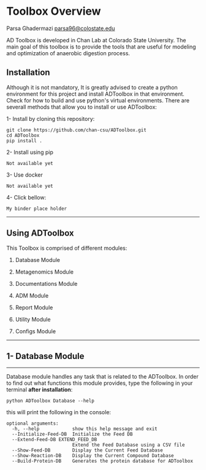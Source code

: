 # Toolbox Overview

Parsa Ghadermazi 
parsa96@colostate.edu

AD Toolbox is developed in Chan Lab at Colorado State University. The main goal of this toolbox is to provide the tools that are useful for modeling and optimization of anaerobic digestion process. 

## Installation

Although it is not mandatory, It is greatly advised to create a python environment for this project and install ADToolbox in that environment. Check for how to build and use python's virtual environments. There are severall methods that allow you to install or use ADToolbox:


1- Install by cloning this repository:

```
git clone https://github.com/chan-csu/ADToolbox.git
cd ADToolbox
pip install .

```
2- Install using pip

```
Not available yet

```

3- Use docker

```
Not available yet

```

4- Click bellow:

```
My binder place holder 

```
-------------------
## Using ADToolbox

This Toolbox is comprised of different modules:

1. Database Module

2. Metagenomics Module

3. Documentations Module

4. ADM Module

5. Report Module

6. Utility Module

7. Configs Module

---------------------------------------------------

## 1- Database Module

-------------


Database module handles any task that is related to the ADToolbox. In order to find out what functions this module provides, type the following in your terminal **after installation**:

```
python ADToolbox Database --help

```

this will print the following in the console:

```
optional arguments:
  -h, --help            show this help message and exit
  --Initialize-Feed-DB  Initialize the Feed DB
  --Extend-Feed-DB EXTEND_FEED_DB
                        Extend the Feed Database using a CSV file
  --Show-Feed-DB        Display the Current Feed Database
  --Show-Reaction-DB    Display the Current Compound Database
  --Build-Protein-DB    Generates the protein database for ADToolbox

```

